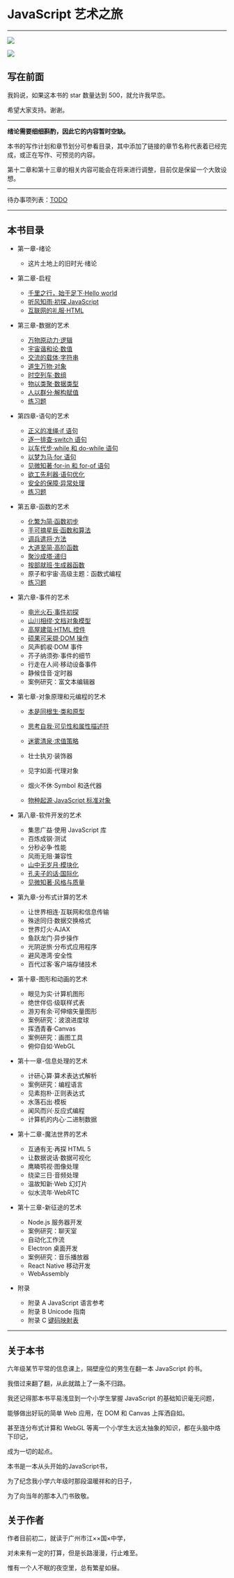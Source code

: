 # JavaScript 艺术之旅

---

![](https://img.shields.io/badge/JavaScript-Art--Tour-brightgreen.svg)

![](https://img.shields.io/badge/Tanpero-book-ff69b4.svg)



## 写在前面

我妈说，如果这本书的 star 数量达到 500，就允许我早恋。

希望大家支持。谢谢。

---

**绪论需要细细斟酌，因此它的内容暂时空缺。**

本书的写作计划和章节划分可参看目录，其中添加了链接的章节名称代表着已经完成，或正在写作、可预览的内容。

第十二章和第十三章的相关内容可能会在将来进行调整，目前仅是保留一个大致设想。

---

待办事项列表：[TODO](TODO.md)



---

## 本书目录

- 第一章-绪论

  - 这片土地上的旧时光·绪论
- 第二章-启程
  - [千里之行，始于足下·Hello world](启程/Hello-world.md)
  - [听风知雨·初探 JavaScript](启程/初探JavaScript.md)
  - [互联网的礼服·HTML](启程/HTML.md)
- 第三章-数据的艺术
  - [万物原动力·逻辑](数据/逻辑.md)
  - [宇宙谐和论·数值](数据/数值.md)
  - [交流的载体·字符串](数据/字符串.md)
  - [道生万物·对象](数据/对象.md)
  - [时空列车·数组](数据/数组.md)
  - [物以类聚·数据类型](数据/数据类型.md)
  - [人以群分·解构赋值](数据/解构赋值.md)
  - [练习题](数据/第三章练习.md)
- 第四章-语句的艺术
  - [正义的准绳·if 语句](语句/if语句.md)
  - [逐一排查·switch 语句](语句/switch语句.md)
  - [以车代步·while 和 do-while 语句](语句/while和do-while语句.md)
  - [以梦为马·for 语句](语句/for语句.md)
  - [见微知著·for-in 和 for-of 语句](语句/for-in和for-of语句.md)
  - [欲工先利器·语句优化](语句/语句优化.md)
  - [安全的保障·异常处理](语句/异常处理.md)
  - [练习题](语句/第四章练习.md)
- 第五章-函数的艺术
  - [化繁为简·函数初步](函数/函数初步.md)
  - [手可摘星辰·函数和算法](函数/函数和算法.md)
  - [调兵遣将·方法](函数/方法.md)
  - [大道至简·高阶函数](函数/高阶函数.md)
  - [聚沙成塔·递归](函数/递归.md)
  - [按部就班·生成器函数](函数/生成器函数.md)
  - 原子和宇宙·高级主题：函数式编程
  - [练习题](函数/第五章练习.md)
- 第六章-事件的艺术
  - [电光火石·事件初探](事件/事件初探.md)
  - [山川相缪·文档对象模型](事件/文档对象模型.md)
  - [高屋建瓴·HTML 控件](事件/HTML控件.md)
  - [硕果可采撷·DOM 操作](事件/DOM操作.md)
  - 风声鹤唳·DOM 事件
  - 芥子纳须弥·事件的细节
  - 行走在人间·移动设备事件
  - 静候佳音·定时器
  - 案例研究：富文本编辑器
- 第七章-对象原理和元编程的艺术
  - [本是同根生·类和原型](对象原理和元编程/类和继承.md)
  - [思考自我·可见性和属性描述符](对象原理和元编程/可见性和属性描述符.md)
  - [迷雾清泉·求值策略](对象原理和元编程/求值策略.md)
  
  - 壮士执刃·装饰器
  - 见字如面·代理对象
  - 烟火不休·Symbol 和迭代器
  - [物种起源·JavaScript 标准对象](对象原理和元编程/JavaScript标准对象.md)
- 第八章-软件开发的艺术
  - 集思广益·使用 JavaScript 库
  - 百炼成钢·测试
  - 分秒必争·性能
  - 风雨无阻·兼容性
  - [山中无岁月·模块化](软件开发/模块化.md)
  - [孔夫子的话·国际化](软件开发/国际化.md)
  - [见微知著·风格与质量](软件开发/风格与质量.md)
- 第九章-分布式计算的艺术
  - 让世界相连·互联网和信息传输
  - 殊途同归·数据交换格式
  - 世界灯火·AJAX
  - 鱼跃龙门·异步操作
  - 光阴逆旅·分布式应用程序
  - 避风港湾·安全性
  - 百代过客·客户端存储技术
- 第十章-图形和动画的艺术
  - 眼见为实·计算机图形
  - 绝世伴侣·级联样式表
  - 游刃有余·可伸缩矢量图形
  - 案例研究：波浪进度球
  - 挥洒青春·Canvas
  - 案例研究：画图工具
  - 俯仰自如·WebGL
- 第十一章-信息处理的艺术
  - 计研心算·算术表达式解析
  - 案例研究：编程语言
  - 见素抱朴·正则表达式
  - 水落石出·模板
  - 闻风而兴·反应式编程
  - 计算机的内心·二进制数据
- 第十二章-魔法世界的艺术
  - 互通有无·再探 HTML 5
  - 让数据说话·数据可视化
  - 鹰瞵鹗视·图像处理
  - 绕梁三日·音频处理
  - 温故知新·Web 幻灯片
  - 似水流年·WebRTC
- 第十三章-新征途的艺术
  - Node.js 服务器开发
  - 案例研究：聊天室
  - 自动化工作流
  - Electron 桌面开发
  - 案例研究：音乐播放器
  - React Native 移动开发
  - WebAssembly
- 附录
  - 附录 A
    JavaScript 语言参考
  - 附录 B
    Unicode 指南
  - 附录 C
    [键码映射表](附录/键码映射表.md)

---

## 关于本书

六年级某节平常的信息课上，隔壁座位的男生在翻一本 JavaScript 的书。

我借过来翻了翻，从此就踏上了一条不归路。

我还记得那本书平易浅显到一个小学生掌握 JavaScript 的基础知识毫无问题，

能够做出好玩的简单 Web 应用，在 DOM 和 Canvas 上挥洒自如。

甚至连分布式计算和 WebGL 等离一个小学生太远太抽象的知识，都在头脑中烙下印记，

成为一切的起点。

本书是一本从头开始的JavaScript书，

为了纪念我小学六年级时那段温暖祥和的日子，

为了向当年的那本入门书致敬。



## 关于作者

作者目前初二，就读于广州市江××国×中学，

对未来有一定的打算，但是长路漫漫，行止难至。

惟有一个人不眠的夜空里，总有繁星如昼。
